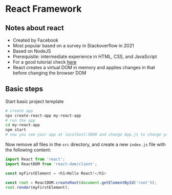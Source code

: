# React Framework

## Notes about react
- Created by Facebook
- Most popular based on a survey in Stackoverflow in 2021
- Based on NodeJS
- Prerequisite: intermediate experience in HTML, CSS, and JavaScript
- For a good tutorial check [here](https://www.w3schools.com/REACT)
- React creates a virtual DOM in memory and applies changes in that before changing the browser DOM

## Basic steps
Start basic project template
```bash
# create app
npx create-react-app my-react-app
# run the app
cd my-react-app
npm start
# now you see your app at localhost:3000 and change App.js to change your app
```

Now remove all files in the `src` directory, and create a new `index.js` file with the following content:
```js
import React from 'react';
import ReactDOM from 'react-dom/client';

const myFirstElement = <h1>Hello React!</h1>

const root = ReactDOM.createRoot(document.getElementById('root'));
root.render(myFirstElement);
```

